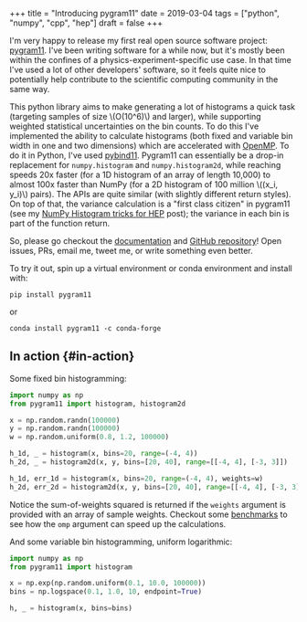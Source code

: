 +++
title = "Introducing pygram11"
date = 2019-03-04
tags = ["python", "numpy", "cpp", "hep"]
draft = false
+++

I'm very happy to release my first real open source software
project: [pygram11](https://github.com/douglasdavis/pygram11). I've been writing software for a while now, but
it's mostly been within the confines of a
physics-experiment-specific use case. In that time I've used a lot
of other developers' software, so it feels quite nice to
potentially help contribute to the scientific computing community
in the same way.

This python library aims to make generating a lot of histograms a
quick task (targeting samples of size \\(O(10^6)\\) and larger), while
supporting weighted statistical uncertainties on the bin counts. To
do this I've implemented the ability to calculate histograms (both
fixed and variable bin width in one and two dimensions) which are
accelerated with [OpenMP](https://www.openmp.org/). To do it in Python, I've used
[pybind11](https://github.com/pybind/pybind11). Pygram11 can essentially be a drop-in replacement for
`numpy.histogram` and `numpy.histogram2d`, while reaching speeds
20x faster (for a 1D histogram of an array of length 10,000) to
almost 100x faster than NumPy (for a 2D histogram of 100 million
\\((x\_i, y\_i)\\) pairs). The APIs are quite similar (with slightly
different return styles). On top of that, the variance calculation
is a "first class citizen" in pygram11 (see my [NumPy Histogram
tricks for HEP](https://ddavis.io/posts/numpy-histograms/) post); the variance in each bin is part of the
function return.

So, please go checkout the [documentation](https://pygram11.readthedocs.io/) and [GitHub repository](https://github.com/douglasdavis/pygram11)!
Open issues, PRs, email me, tweet me, or write something even
better.

To try it out, spin up a virtual environment or conda environment
and install with:

```nil
pip install pygram11
```

or

```nil
conda install pygram11 -c conda-forge
```


## In action {#in-action}

Some fixed bin histogramming:

```python
import numpy as np
from pygram11 import histogram, histogram2d

x = np.random.randn(100000)
y = np.random.randn(100000)
w = np.random.uniform(0.8, 1.2, 100000)

h_1d, _ = histogram(x, bins=20, range=(-4, 4))
h_2d, _ = histogram2d(x, y, bins=[20, 40], range=[[-4, 4], [-3, 3]])

h_1d, err_1d = histogram(x, bins=20, range=(-4, 4), weights=w)
h_2d, err_2d = histogram2d(x, y, bins=[20, 40], range=[[-4, 4], [-3, 3]], weights=w)
```

Notice the sum-of-weights squared is returned if the `weights`
argument is provided with an array of sample weights. Checkout
some [benchmarks](https://pygram11.readthedocs.io/en/stable/bench.html) to see how the `omp` argument can speed up the
calculations.

And some variable bin histogramming, uniform logarithmic:

```python
import numpy as np
from pygram11 import histogram

x = np.exp(np.random.uniform(0.1, 10.0, 100000))
bins = np.logspace(0.1, 1.0, 10, endpoint=True)

h, _ = histogram(x, bins=bins)
```

